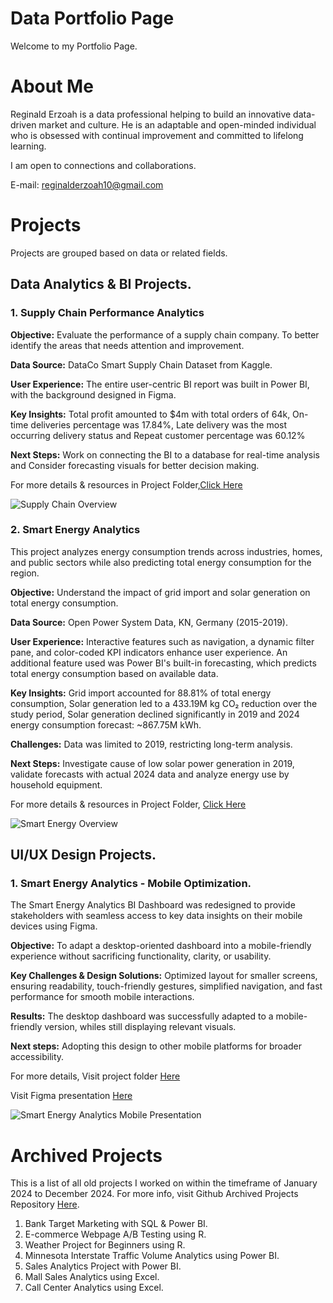# Data Portfolio Page
Welcome to my Portfolio Page.

# About Me
Reginald Erzoah is a data professional helping to build an innovative data-driven market and culture.
He is an adaptable and open-minded individual who is obsessed with continual improvement and committed to lifelong learning.

I am open to connections and collaborations.

E-mail: reginalderzoah10@gmail.com


# Projects
Projects are grouped based on data or related fields.

## Data Analytics & BI Projects.
### 1. Supply Chain Performance Analytics

**Objective:**
Evaluate the performance of a supply chain company.
To better identify the areas that needs attention and improvement.

**Data Source:**
DataCo Smart Supply Chain Dataset from Kaggle.

**User Experience:**
The entire user-centric BI report was built in Power BI, with the background designed in Figma.

**Key Insights:** Total profit amounted to $4m with total orders of 64k, On-time deliveries percentage was 17.84%, Late delivery was the most occurring delivery status and Repeat customer percentage was 60.12%


**Next Steps:** Work on connecting the BI to a database for real-time analysis and Consider forecasting visuals for better decision making.

For more details & resources in Project Folder,[Click Here](https://github.com/ReginaldErzoah/Data-Analytics-BI-Projects/tree/main/Supply%20Chain%20Performance%20Analytics)

![Supply Chain Overview](https://github.com/user-attachments/assets/6b4f4f46-d7f1-44ef-b21b-f418e031daf5)


### 2. Smart Energy Analytics
This project analyzes energy consumption trends across industries, homes, and public sectors while also predicting total energy consumption for the region.

**Objective:** Understand the impact of grid import and solar generation on total energy consumption.

**Data Source:** Open Power System Data, KN, Germany (2015-2019).

**User Experience:** Interactive features such as navigation, a dynamic filter pane, and color-coded KPI indicators enhance user experience.
An additional feature used was Power BI's built-in forecasting, which predicts total energy consumption based on available data.

**Key Insights:** Grid import accounted for 88.81% of total energy consumption, Solar generation led to a 433.19M kg CO₂ reduction over the study period, Solar generation declined significantly in 2019 and 2024 energy consumption forecast: ~867.75M kWh.

**Challenges:** Data was limited to 2019, restricting long-term analysis.

**Next Steps:** Investigate cause of low solar power generation in 2019, validate forecasts with actual 2024 data and analyze energy use by household equipment.

For more details & resources in Project Folder, [Click Here](https://github.com/ReginaldErzoah/Data-BI-Projects/tree/main/Smart%20Energy%20Analytics%20Project)

![Smart Energy Overview](https://github.com/user-attachments/assets/64bd9446-3d33-40fd-bce6-dcf9431885da)


## UI/UX Design Projects.
### 1. Smart Energy Analytics - Mobile Optimization.
The Smart Energy Analytics BI Dashboard was redesigned to provide stakeholders with seamless access to key data insights on their mobile devices using Figma.

**Objective:** To adapt a desktop-oriented dashboard into a mobile-friendly experience without sacrificing functionality, clarity, or usability.

**Key Challenges & Design Solutions:** Optimized layout for smaller screens, ensuring readability, touch-friendly gestures, simplified navigation, and fast performance for smooth mobile interactions.

**Results:** The desktop dashboard was successfully adapted to a mobile-friendly version, whiles still displaying relevant visuals.

**Next steps:** Adopting this design to other mobile platforms for broader accessibility.

For more details, 
Visit project folder [Here](https://github.com/ReginaldErzoah/UI-UX-Design-Projects/tree/main/Smart%20Energy%20Analytics%20Mobile%20Optimization)

Visit Figma presentation [Here](https://www.figma.com/design/8eVh433erVIdK6pdYoDX6D/Smart-Energy-Analytics---Mobile-Optimization?node-id=0-1&m=dev&t=LVuC82iXFTaNg31j-1)


![Smart Energy Analytics Mobile Presentation](https://github.com/user-attachments/assets/746f1be2-2a9a-495c-81e2-4652ef00138a)

# Archived Projects
This is a list of all old projects I worked on within the timeframe of January 2024 to December 2024.
For more info, visit Github Archived Projects Repository [Here](https://github.com/ReginaldErzoah/Archived-Projects/tree/main).

1. Bank Target Marketing with SQL & Power BI.
2. E-commerce Webpage A/B Testing using R.
3. Weather Project for Beginners using R.
4. Minnesota Interstate Traffic Volume Analytics using Power BI.
5. Sales Analytics Project with Power BI.
6. Mall Sales Analytics using Excel.
7. Call Center Analytics using Excel.
